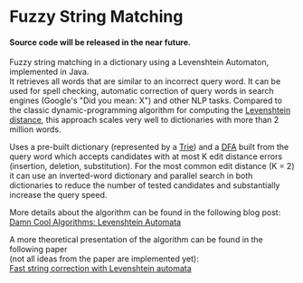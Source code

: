 Fuzzy String Matching
=====================

#### Source code will be released in the near future.  

  
Fuzzy string matching in a dictionary using a Levenshtein Automaton, implemented in Java.  
It retrieves all words that are similar to an incorrect query word. It can be used for spell checking, automatic correction of query words in search engines (Google's "Did you mean: X") and other NLP tasks. Compared to the classic dynamic-programming algorithm for computing the [Levenshtein distance](http://en.wikipedia.org/wiki/Levenshtein_distance), this approach scales very well to dictionaries with more than 2 million words.

Uses a pre-built dictionary (represented by a [Trie](http://en.wikipedia.org/wiki/Trie)) and a [DFA](http://en.wikipedia.org/wiki/Deterministic_finite_automaton) built from the query word which accepts candidates with at most K edit distance errors (insertion, deletion, substitution). For the most common edit distance (K = 2) it can use an inverted-word dictionary and parallel search in both dictionaries to reduce the number of tested candidates and substantially increase the query speed.
  
More details about the algorithm can be found in the following blog post:  
[Damn Cool Algorithms: Levenshtein Automata](http://blog.notdot.net/2010/07/Damn-Cool-Algorithms-Levenshtein-Automata)
  
A more theoretical presentation of the algorithm can be found in the following paper  
(not all ideas from the paper are implemented yet):  
[Fast string correction with Levenshtein automata](http://csi.ufs.ac.za/resres/files/Schultz.pdf)
